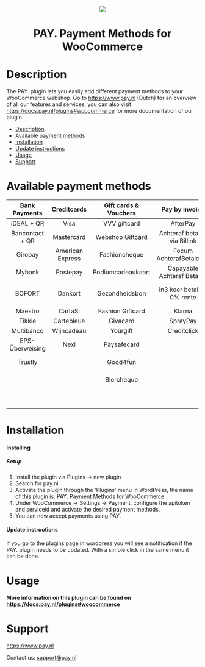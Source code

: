 <p align="center">
    <img src="https://www.pay.nl/uploads/1/brands/main_logo.png" />
  </p>
  <h1 align="center">PAY. Payment Methods for WooCommerce</h1>
  
  # Description
  
  The PAY. plugin lets you easily add different payment methods to your WooCommerce webshop. Go to https://www.pay.nl (Dutch) for an overview of all our features and services, you can also visit https://docs.pay.nl/plugins#woocommerce for more documentation of our plugin.
  
  - [Description](#description)
  - [Available payment methods](#available-payment-methods)
  - [Installation](#installation)
  - [Update instructions](#update-instructions)
  - [Usage](#usage)
  - [Support](#support)
  
  # Available payment methods
  
  Bank Payments  |   Creditcards    | Gift cards & Vouchers | Pay by invoice | Others | 
  :-----------: |:----------------:| :-----------: | :-----------: | :-----------: |
  iDEAL + QR |       Visa       | VVV giftcard | AfterPay | Paypal
  Bancontact + QR |    Mastercard    | Webshop Giftcard | Achteraf betalen via Billink | Wechat Pay
  Giropay | American Express | Fashioncheque | Focum AchterafBetalen.nl | Amazon Pay
  Mybank |     Postepay     | Podiumcadeaukaart | Capayable Achteraf Betalen | Cashly
  SOFORT |     Dankort      | Gezondheidsbon | in3 keer betalen, 0% rente | Instore payments (PIN)
  Maestro |     CartaSi      | Fashion Giftcard | Klarna | Przelewy24
  Tikkie |    Cartebleue    | Givacard | SprayPay | Apple Pay
  Multibanco |    Wijncadeau    | Yourgift | Creditclick | Payconiq
  EPS-Überweising |       Nexi       | Paysafecard |  | Alipay
  Trustly |                  | Good4fun  |  | Phone payments
  |  |                  | Biercheque |  | Manual transfer
  |  |                  |  |  | Incasso
  |  |                  |  |  | Google Pay
  
  # Installation
  #### Installing
  
  
  ##### Setup
  
  1. Install the plugin via Plugins -> new plugin
  2. Search for pay.nl
  3. Activate the plugin through the 'Plugins' menu in WordPress, the name of this plugin is: PAY. Payment Methods for WooCommerce
  4. Under WooCommerce -> Settings -> Payment, configure the apitoken and serviceid and activate the desired payment methods.
  5. You can now accept payments using PAY.
  
  #### Update instructions

  If you go to the plugins page in wordpress you will see a notification if the PAY. plugin needs to be updated. With a simple click in the same menu it can be done.
  
  # Usage
  
  **More information on this plugin can be found on https://docs.pay.nl/plugins#woocommerce**
  
  # Support
  https://www.pay.nl
  
  Contact us: support@pay.nl
